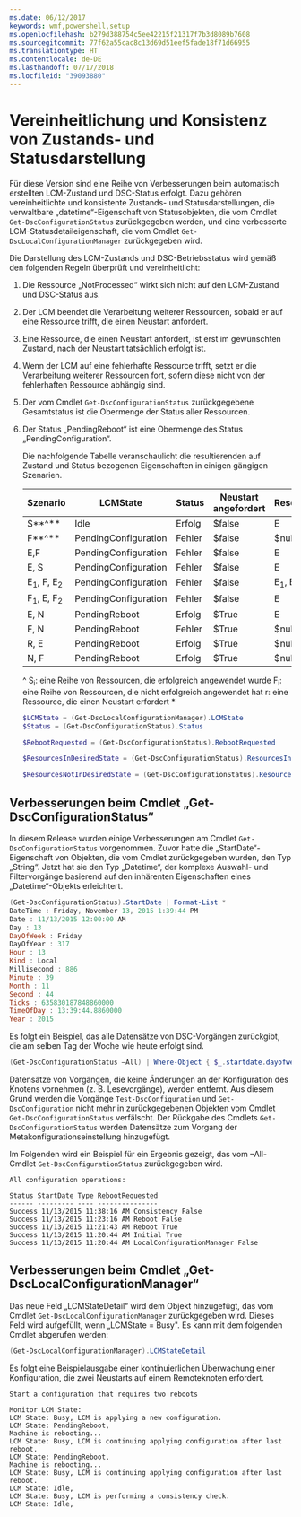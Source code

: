 ```yaml
---
ms.date: 06/12/2017
keywords: wmf,powershell,setup
ms.openlocfilehash: b279d388754c5ee42215f21317f7b3d8089b7608
ms.sourcegitcommit: 77f62a55cac8c13d69d51eef5fade18f71d66955
ms.translationtype: HT
ms.contentlocale: de-DE
ms.lasthandoff: 07/17/2018
ms.locfileid: "39093880"
---
```

# <a name="unified-and-consistent-state-and-status-representation"></a>Vereinheitlichung und Konsistenz von Zustands- und Statusdarstellung

Für diese Version sind eine Reihe von Verbesserungen beim automatisch erstellten LCM-Zustand und DSC-Status erfolgt. Dazu gehören vereinheitlichte und konsistente Zustands- und Statusdarstellungen, die verwaltbare „datetime“-Eigenschaft von Statusobjekten, die vom Cmdlet `Get-DscConfigurationStatus` zurückgegeben werden, und eine verbesserte LCM-Statusdetaileigenschaft, die vom Cmdlet `Get-DscLocalConfigurationManager` zurückgegeben wird.

Die Darstellung des LCM-Zustands und DSC-Betriebsstatus wird gemäß den folgenden Regeln überprüft und vereinheitlicht:

1. Die Ressource „NotProcessed“ wirkt sich nicht auf den LCM-Zustand und DSC-Status aus.
1. Der LCM beendet die Verarbeitung weiterer Ressourcen, sobald er auf eine Ressource trifft, die einen Neustart anfordert.
1. Eine Ressource, die einen Neustart anfordert, ist erst im gewünschten Zustand, nach der Neustart tatsächlich erfolgt ist.
1. Wenn der LCM auf eine fehlerhafte Ressource trifft, setzt er die Verarbeitung weiterer Ressourcen fort, sofern diese nicht von der fehlerhaften Ressource abhängig sind.
1. Der vom Cmdlet `Get-DscConfigurationStatus` zurückgegebene Gesamtstatus ist die Obermenge der Status aller Ressourcen.
1. Der Status „PendingReboot“ ist eine Obermenge des Status „PendingConfiguration“.

   Die nachfolgende Tabelle veranschaulicht die resultierenden auf Zustand und Status bezogenen Eigenschaften in einigen gängigen Szenarien.

   | Szenario                    | LCMState       | Status | Neustart angefordert  | ResourcesInDesiredState  | ResourcesNotInDesiredState |
   |---------------------------------|----------------------|------------|---------------|------------------------------|--------------------------------|
   | S**^**                          | Idle                 | Erfolg    | $false        | E                            | $null                          |
   | F**^**                          | PendingConfiguration | Fehler    | $false        | $null                        | F                              |
   | E,F                             | PendingConfiguration | Fehler    | $false        | E                            | F                              |
   | E, S                             | PendingConfiguration | Fehler    | $false        | E                            | F                              |
   | E<sub>1</sub>, F, E<sub>2</sub> | PendingConfiguration | Fehler    | $false        | E<sub>1</sub>, E<sub>2</sub> | F                              |
   | F<sub>1</sub>, E, F<sub>2</sub> | PendingConfiguration | Fehler    | $false        | E                            | F<sub>1</sub>, F<sub>2</sub>   |
   | E, N                            | PendingReboot        | Erfolg    | $True         | E                            | N                              |
   | F, N                            | PendingReboot        | Fehler    | $True         | $null                        | F, N                           |
   | R, E                            | PendingReboot        | Erfolg    | $True         | $null                        | r                              |
   | N, F                            | PendingReboot        | Erfolg    | $True         | $null                        | r                              |

   ^
   S<sub>i</sub>: eine Reihe von Ressourcen, die erfolgreich angewendet wurde F<sub>i</sub>: eine Reihe von Ressourcen, die nicht erfolgreich angewendet hat r: eine Ressource, die einen Neustart erfordert \*

   ```powershell
   $LCMState = (Get-DscLocalConfigurationManager).LCMState
   $Status = (Get-DscConfigurationStatus).Status

   $RebootRequested = (Get-DscConfigurationStatus).RebootRequested

   $ResourcesInDesiredState = (Get-DscConfigurationStatus).ResourcesInDesiredState

   $ResourcesNotInDesiredState = (Get-DscConfigurationStatus).ResourcesNotInDesiredState
   ```

## <a name="enhancement-in-get-dscconfigurationstatus-cmdlet"></a>Verbesserungen beim Cmdlet „Get-DscConfigurationStatus“

In diesem Release wurden einige Verbesserungen am Cmdlet `Get-DscConfigurationStatus` vorgenommen. Zuvor hatte die „StartDate“-Eigenschaft von Objekten, die vom Cmdlet zurückgegeben wurden, den Typ „String“. Jetzt hat sie den Typ „Datetime“, der komplexe Auswahl- und Filtervorgänge basierend auf den inhärenten Eigenschaften eines „Datetime“-Objekts erleichtert.

```powershell
(Get-DscConfigurationStatus).StartDate | Format-List *
DateTime : Friday, November 13, 2015 1:39:44 PM
Date : 11/13/2015 12:00:00 AM
Day : 13
DayOfWeek : Friday
DayOfYear : 317
Hour : 13
Kind : Local
Millisecond : 886
Minute : 39
Month : 11
Second : 44
Ticks : 635830187848860000
TimeOfDay : 13:39:44.8860000
Year : 2015
```

Es folgt ein Beispiel, das alle Datensätze von DSC-Vorgängen zurückgibt, die am selben Tag der Woche wie heute erfolgt sind.

```powershell
(Get-DscConfigurationStatus –All) | Where-Object { $_.startdate.dayofweek -eq (Get-Date).DayOfWeek }
```

Datensätze von Vorgängen, die keine Änderungen an der Konfiguration des Knotens vornehmen (z. B. Lesevorgänge), werden entfernt. Aus diesem Grund werden die Vorgänge `Test-DscConfiguration` und `Get-DscConfiguration` nicht mehr in zurückgegebenen Objekten vom Cmdlet `Get-DscConfigurationStatus` verfälscht.
Der Rückgabe des Cmdlets `Get-DscConfigurationStatus` werden Datensätze zum Vorgang der Metakonfigurationseinstellung hinzugefügt.

Im Folgenden wird ein Beispiel für ein Ergebnis gezeigt, das vom –All-Cmdlet `Get-DscConfigurationStatus` zurückgegeben wird.

```output
All configuration operations:

Status StartDate Type RebootRequested
------ --------- ---- ---------------
Success 11/13/2015 11:38:16 AM Consistency False
Success 11/13/2015 11:23:16 AM Reboot False
Success 11/13/2015 11:21:43 AM Reboot True
Success 11/13/2015 11:20:44 AM Initial True
Success 11/13/2015 11:20:44 AM LocalConfigurationManager False
```

## <a name="enhancement-in-get-dsclocalconfigurationmanager-cmdlet"></a>Verbesserungen beim Cmdlet „Get-DscLocalConfigurationManager“

Das neue Feld „LCMStateDetail“ wird dem Objekt hinzugefügt, das vom Cmdlet `Get-DscLocalConfigurationManager` zurückgegeben wird. Dieses Feld wird aufgefüllt, wenn „LCMState = Busy". Es kann mit dem folgenden Cmdlet abgerufen werden:

```powershell
(Get-DscLocalConfigurationManager).LCMStateDetail
```

Es folgt eine Beispielausgabe einer kontinuierlichen Überwachung einer Konfiguration, die zwei Neustarts auf einem Remoteknoten erfordert.

```output
Start a configuration that requires two reboots

Monitor LCM State:
LCM State: Busy, LCM is applying a new configuration.
LCM State: PendingReboot,
Machine is rebooting...
LCM State: Busy, LCM is continuing applying configuration after last reboot.
LCM State: PendingReboot,
Machine is rebooting...
LCM State: Busy, LCM is continuing applying configuration after last reboot.
LCM State: Idle,
LCM State: Busy, LCM is performing a consistency check.
LCM State: Idle,
```